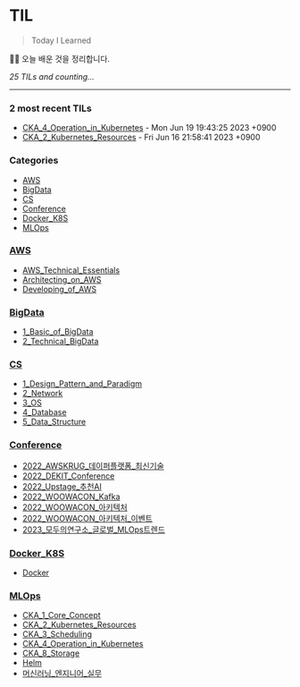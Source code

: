 # TIL
> Today I Learned

🏄‍♂️ 오늘 배운 것을 정리합니다.  


_25 TILs and counting..._

---

### 2 most recent TILs

- [CKA_4_Operation_in_Kubernetes](MLOps/CKA_4_Operation_in_Kubernetes.md) - Mon Jun 19 19:43:25 2023 +0900
- [CKA_2_Kubernetes_Resources](MLOps/CKA_2_Kubernetes_Resources.md) - Fri Jun 16 21:58:41 2023 +0900

### Categories

- [AWS](#AWS)
- [BigData](#BigData)
- [CS](#CS)
- [Conference](#Conference)
- [Docker_K8S](#Docker_K8S)
- [MLOps](#MLOps)

### [AWS](#AWS)
- [AWS_Technical_Essentials](AWS/AWS_Technical_Essentials.md)
- [Architecting_on_AWS](AWS/Architecting_on_AWS.md)
- [Developing_of_AWS](AWS/Developing_of_AWS.md)

### [BigData](#BigData)
- [1_Basic_of_BigData](BigData/1_Basic_of_BigData.md)
- [2_Technical_BigData](BigData/2_Technical_BigData.md)

### [CS](#CS)
- [1_Design_Pattern_and_Paradigm](CS/1_Design_Pattern_and_Paradigm.md)
- [2_Network](CS/2_Network.md)
- [3_OS](CS/3_OS.md)
- [4_Database](CS/4_Database.md)
- [5_Data_Structure](CS/5_Data_Structure.md)

### [Conference](#Conference)
- [2022_AWSKRUG_데이퍼플랫폼_최신기술](Conference/2022_AWSKRUG_데이퍼플랫폼_최신기술.md)
- [2022_DEKIT_Conference](Conference/2022_DEKIT_Conference.md)
- [2022_Upstage_추천AI](Conference/2022_Upstage_추천AI.md)
- [2022_WOOWACON_Kafka](Conference/2022_WOOWACON_Kafka.md)
- [2022_WOOWACON_아키텍처](Conference/2022_WOOWACON_아키텍처.md)
- [2022_WOOWACON_아키텍처_이벤트](Conference/2022_WOOWACON_아키텍처_이벤트.md)
- [2023_모두의연구소_글로벌_MLOps트렌드](Conference/2023_모두의연구소_글로벌_MLOps트렌드.md)

### [Docker_K8S](#Docker_K8S)
- [Docker](Docker_K8S/Docker.md)

### [MLOps](#MLOps)
- [CKA_1_Core_Concept](MLOps/CKA_1_Core_Concept.md)
- [CKA_2_Kubernetes_Resources](MLOps/CKA_2_Kubernetes_Resources.md)
- [CKA_3_Scheduling](MLOps/CKA_3_Scheduling.md)
- [CKA_4_Operation_in_Kubernetes](MLOps/CKA_4_Operation_in_Kubernetes.md)
- [CKA_8_Storage](MLOps/CKA_8_Storage.md)
- [Helm](MLOps/Helm.md)
- [머신러닝_엔지니어_실무](MLOps/머신러닝_엔지니어_실무.md)

[1]: https://simonwillison.net/2020/Apr/20/self-rewriting-readme/
[2]: https://github.com/jbranchaud/til

